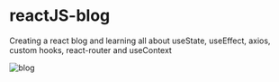 # reactJS-blog

Creating a react blog and learning all about useState, useEffect, axios, custom hooks, react-router and useContext

![blog](https://user-images.githubusercontent.com/85868026/175949285-41e7b828-b5d7-4fd0-9a8b-71ad0c389211.png)
